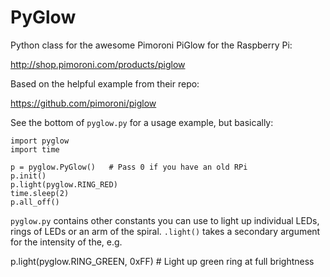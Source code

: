 PyGlow
======

Python class for the awesome Pimoroni PiGlow for the Raspberry Pi:

http://shop.pimoroni.com/products/piglow

Based on the helpful example from their repo:

https://github.com/pimoroni/piglow

See the bottom of `pyglow.py` for a usage example, but basically:

    import pyglow
    import time

    p = pyglow.PyGlow()   # Pass 0 if you have an old RPi
    p.init()
    p.light(pyglow.RING_RED)
    time.sleep(2)
    p.all_off()

`pyglow.py` contains other constants you can use to light up individual LEDs, rings of LEDs or an arm of the spiral. `.light()` takes a secondary argument for the intensity of the, e.g.

   p.light(pyglow.RING_GREEN, 0xFF)  # Light up green ring at full brightness
